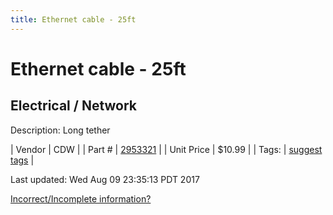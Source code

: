 ```yaml
---
title: Ethernet cable - 25ft
---
```


# Ethernet cable - 25ft
## Electrical / Network
Description: 	Long tether 

| Vendor | CDW | 
| Part # | [2953321](https://www.cdw.com/shop/products/StarTech.com-25-ft-Black-Snagless-Cat6-UTP-Patch-Cable-ETL-Verified/2953321.aspx?pfm=srh) | 
| Unit Price | $10.99 | 
| Tags: | [suggest tags](https://docs.google.com/forms/d/e/1FAIpQLSeWyY8v3RgOty-MyWmh9U0iivNYN_molChYyS-0U-o-kOAv_g/viewform) | 

Last updated: Wed Aug 09 23:35:13 PDT 2017

 [Incorrect/Incomplete information?](https://docs.google.com/forms/d/e/1FAIpQLSeWyY8v3RgOty-MyWmh9U0iivNYN_molChYyS-0U-o-kOAv_g/viewform)